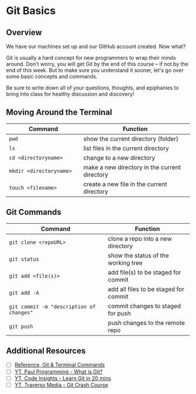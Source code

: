 # Git Basics

## Overview

We have our machines set up and our GitHub account created. Now what?

Git is usually a hard concept for new programmers to wrap their minds around. Don't worry, you will get Git by the end of this course – if not by the end of this week. But to make sure you understand it sooner, let's go over some basic concepts and commands.

Be sure to write down all of your questions, thoughts, and epiphanies to bring into class for healthy discussion and discovery!

## Moving Around the Terminal

| Command | Function |
| - | - |
| `pwd`	| show the current directory (folder) |
| `ls`	| list files in the current directory |
| `cd <directoryname>`	| change to a new directory |
| `mkdir <directoryname>	`| make a new directory in the current directory |
| `touch <filename>`	| create a new file in the current directory |

## Git Commands

| Command | Function |
| - | - |
| `git clone <repoURL>`	| clone a repo into a new directory |
| `git status`	| show the status of the working tree |
| `git add <file(s)>	`| add file(s) to be staged for commit |
| `git add -A`	| add all files to be staged for commit |
| `git commit -m "description of changes"`	| commit changes to staged for push |
| `git push`	| push changes to the remote repo |

## Additional Resources

- [ ] [Reference, Git & Terminal Commands](./../additionalResources/gitCommands.md)
- [ ] [YT, Paul Programming - What is Git?](https://youtu.be/OqmSzXDrJBk)
- [ ] [YT, Code Insights - Learn Git in 20 mins](https://youtu.be/Y9XZQO1n_7c)
- [ ] [YT, Traversy Media - Git Crash Course](https://youtu.be/SWYqp7iY_Tc)